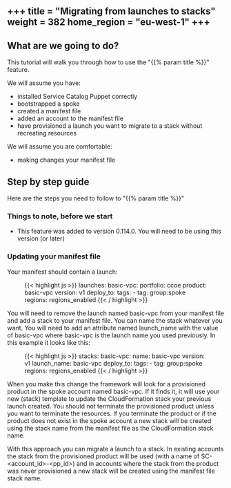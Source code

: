+++
title = "Migrating from launches to stacks"
weight = 382
home_region = "eu-west-1"
+++
---

## What are we going to do?

This tutorial will walk you through how to use the "{{% param title %}}" feature.

We will assume you have:
 
 - installed Service Catalog Puppet correctly
 - bootstrapped a spoke
 - created a manifest file
 - added an account to the manifest file
 - have provisioned a launch you want to migrate to a stack without recreating resources

We will assume you are comfortable:
 - making changes your manifest file
 

## Step by step guide

Here are the steps you need to follow to "{{% param title %}}"

### Things to note, before we start

- This feature was added to version 0.114.0.  You will need to be using this version (or later)

### Updating your manifest file

Your manifest should contain a launch:

 <figure>
  {{< highlight js >}}
launches:
  basic-vpc:
    portfolio: ccoe
    product: basic-vpc
    version: v1
    deploy_to:
      tags:
        - tag: group:spoke
          regions: regions_enabled
  {{< / highlight >}}
 </figure>

You will need to remove the launch named basic-vpc from your manifest file and add a stack to your manifest file. You 
can name the stack whatever you want. You will need to add an attribute named launch_name with the value of basic-vpc 
where basic-vpc is the launch name you used previously.  In this example it looks like this:

 <figure>
  {{< highlight js >}}
stacks:
  basic-vpc:
    name: basic-vpc
    version: v1
    launch_name: basic-vpc
    deploy_to:
      tags:
        - tag: group:spoke
          regions: regions_enabled
  {{< / highlight >}}
 </figure>

When you make this change the framework will look for a provisioned product in the spoke account named basic-vpc.  If it
finds it, it will use your new (stack) template to update the CloudFormation stack your previous launch created.  You 
should not terminate the provisioned product unless you want to terminate the resources.  If you terminate the product
or if the product does not exist in the spoke account a new stack will be created using the stack name from the manifest
file as the CloudFormation stack name.  

With this approach you can migrate a launch to a stack.  In existing accounts the stack from the provisioned product
will be used (with a name of SC-<account_id>-<pp_id>) and in accounts where the stack from the product was never 
provisioned a new stack will be created using the manifest file stack name.